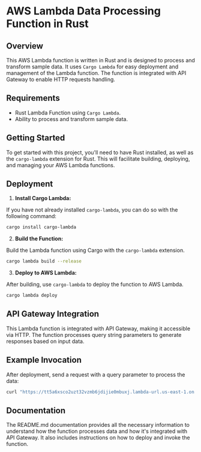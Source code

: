 # AWS Lambda Data Processing Function in Rust

## Overview

This AWS Lambda function is written in Rust and is designed to process and transform sample data. It uses `Cargo Lambda` for easy deployment and management of the Lambda function. The function is integrated with API Gateway to enable HTTP requests handling.

## Requirements

- Rust Lambda Function using `Cargo Lambda`.
- Ability to process and transform sample data.

## Getting Started

To get started with this project, you'll need to have Rust installed, as well as the `cargo-lambda` extension for Rust. This will facilitate building, deploying, and managing your AWS Lambda functions.

## Deployment

1. **Install Cargo Lambda:**
  
  If you have not already installed `cargo-lambda`, you can do so with the following command:
  
  ```bash
  cargo install cargo-lambda
  ```
  
2. **Build the Function:**
  
  Build the Lambda function using Cargo with the `cargo-lambda` extension.
  
  ```bash
  cargo lambda build --release
  ```
  
3. **Deploy to AWS Lambda:**
  
  After building, use `cargo-lambda` to deploy the function to AWS Lambda.
  
  ```bash
  cargo lambda deploy
  ```
  

## API Gateway Integration

This Lambda function is integrated with API Gateway, making it accessible via HTTP. The function processes query string parameters to generate responses based on input data.

## Example Invocation

After deployment, send a request with a query parameter to process the data:

```bash
curl "https://tt5a6xsco2uzt32vzmb6jdijie0mbuxj.lambda-url.us-east-1.on.aws?name=SampleName"
```

## Documentation

The README.md documentation provides all the necessary information to understand how the function processes data and how it's integrated with API Gateway. It also includes instructions on how to deploy and invoke the function.
